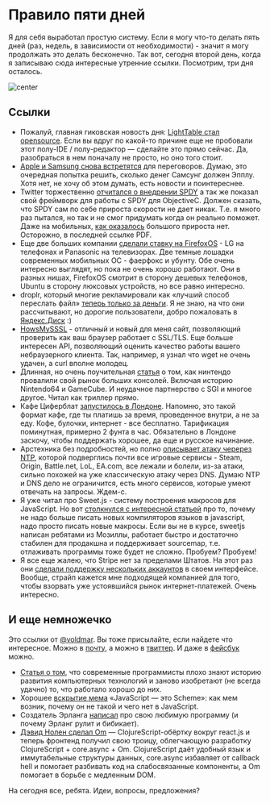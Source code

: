 # Правило пяти дней

Я для себя выработал простую систему. Если я могу что-то делать пять дней (раз, недель, в зависимости от необходимости) - значит я могу продолжать это делать бесконечно. Так вот, сегодня второй день, когда я записываю сюда интересные утренние ссылки. Посмотрим, три дня осталось.

![center](http://www.rusdemotivator.ru/uploads/posts/2012-01/1327872237_436275_ostalos-3-sms.jpg)

## Ссылки

* Пожалуй, главная гиковская новость дня: [LightTable стал opensource](http://www.chris-granger.com/2014/01/07/light-table-is-open-source/). Если вы вдруг по какой-то причине еще не пробовали этот полу-IDE / полу-редактор — сделайте это прямо сейчас. Да, разобраться в нем поначалу не просто, но оно того стоит.
* [Apple и Samsung снова встретятся](http://www.engadget.com/2014/01/08/apple-and-samsung-ceos-to-meet-before-february-19th/) для переговоров. Думаю, это очередная попытка решить, сколько денег Самсунг должен Эпплу. Хотя нет, не хочу об этом думать, есть новости и поинтереснее.
* Twitter торжественно [отчитался о внедрении SPDY](https://blog.twitter.com/2013/cocoaspdy-spdy-for-ios-os-x) а так же показал свой фреймворк для работы с SPDY для ObjectiveC. Должен сказать, что SPDY сам по себе прироста скорости не дает никак. Т.е. я много раз пытался, но так и не смог придумать когда он реально поможет. Даже на мобильных, [как оказалось](http://conferences.sigcomm.org/co-next/2013/program/p303.pdf) большого прироста нет. Осторожно, в последней ссылке PDF.
* Еще две больших компании [сделали ставку на FirefoxOS](http://www.fastcolabs.com/3024539/screw-android-here-are-two-huge-companies-betting-on-firefox-os) - LG на телефонах и Panasonic на телевизорах. Две темные лошадки современных мобильных ОС - фаерфокс и убунту. Обе очень интересно выглядят, но пока не очень хорошо работают. Они в разных нишах, FirefoxOS смотрит в сторону дешевых телефонов, Ubuntu в сторону люксовых устройств, но все равно интересно.
* droplr, который многие рекламировали как «лучший способ переслать файл» [теперь только за деньги](http://m.imore.com/droplr-goes-paid-only-adds-unlimited-file-sharing-increased-upload-limits-more). Я не знаю, на что они рассчитывают, но дорогие пользователи, добро пожаловать в [Яндекс.Диск](http://disk.yandex.ru) :)
* [HowsMySSSL](https://www.howsmyssl.com/) - отличный и новый для меня сайт, позволяющий проверить как ваш браузер работает с SSL/TLS. Еще больше интересен API, позволяющий оценить качество работы вашего небраузерного клиента. Так, например, я узнал что wget не очень удачен, а curl вполне молодец.
* Длинная, но очень поучительная [статья](http://www.dromble.com/2014/01/07/dolphin-tale-story-of-gamecube/) о том, как нинтендо провалили свой рынок больших консолей. Включая историю Nintendo64 и GameCube. И неудачное партнерство с SGI и многое другое. Читал как триллер прямо.
* Кафе Циферблат [запустилось в Лондоне](http://www.theguardian.com/travel/2014/jan/08/pay-per-minute-cafe-ziferblat-london-russia). Напомню, это такой формат кафе, где ты платишь за время, проведенное внутри, а не за еду. Кофе, булочки, интернет - все бесплатно. Тарификация поминутная, примерно 2 фунта в час. Обязательно в Лондоне заскочу, чтобы поддержать хорошее, да еще и русское начинание.
* Арстехника без подробностей, но полно [описывает атаку черерез NTP](http://arstechnica.com/security/2014/01/dos-attacks-that-took-down-big-game-sites-abused-webs-time-synch-protocol/), которой подверглись почти все игровые сервисы - Steam, Origin, Battle.net, LoL, EA.com, все лежали  и болели, из-за атаки, сильно похожей на уже классическую атаку через DNS. Думаю NTP и DNS дело не ограничится, есть много сервисов, которые умеют отвечать на запросы. Ждем-с.
* Я уже читал про Sweet.js - систему построения макросов для JavaScript. Но вот [столкнулся с интересной статьей](http://jlongster.com/Stop-Writing-JavaScript-Compilers--Make-Macros-Instead) про то, почему не надо больше писать новых компиляторов языков в javascript, надо просто писать новые макросы. Если вы не в курсе, sweetjs написан ребятами из Мозиллы, работает быстро и достаточно стабилен для продакшна и поддерживает sourcemap, т.е. отлаживать программы тоже будет не сложно. Пробуем? Пробуем!
* Я все еще жалею, что Stripe нет за пределами Штатов. На этот раз они [сделали поддержку нескольких аккаунтов](https://stripe.com/blog/manage-multiple-accounts) в своем интерфейсе. Вообще, страйп кажется мне подходящей компанией для того, чтобы взорвать уже устоявшийся рынок интернет-платежей. Очень интересно.


## И еще немножечко

Это ссылки от [@voldmar](http://twitter.com/voldmar). Вы тоже присылайте, если найдете что интересное. Можно в [почту](mailto:thebobuk@ya.ru), а можно в [твиттер](http://twitter.com/bobuk). И даже в [фейсбук](https://www.facebook.com/thebobuk) можно.

* [Статья о том](http://scottlocklin.wordpress.com/2013/07/28/ruins-of-forgotten-empires-apl-languages/), что современные программисты плохо знают историю развития компьютерных технологий и заново изобретают (не всегда удачно) то, что работало хорошо до них.
* Хорошее [вскрытие мема](http://journal.stuffwithstuff.com/2013/07/18/javascript-isnt-scheme/) «JavaScript — это Scheme»: как мем возник, почему он не такой и чего нет в JavaScript.
*  Создатель Эрланга [написал](http://joearms.github.io/2013/11/21/My-favorite-erlang-program.html) про свою любимую программу (и почему Эрланг рулит и бибикает).
* [Дэвид Нолен сделал Om](http://swannodette.github.io/2013/12/17/the-future-of-javascript-mvcs/) — ClojureScript-обёртку вокруг react.js и теперь фронтенд получил свою троицу, облегчающую разработку ClojureScript + core.async + Om. ClojureScript даёт удобный язык и иммутабельные структуры данных, core.async избавляет от callback hell и помогает разбивать код на слабосвязанные компоненты, а Om помогает в борьбе с медленным DOM.

На сегодня все, ребята. Идеи, вопросы, предложения?